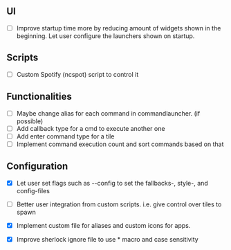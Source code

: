 ## UI
- [ ] Improve startup time more by reducing amount of widgets shown in the beginning. Let user configure the launchers shown on startup.

## Scripts
- [ ] Custom Spotify (ncspot) script to control it

## Functionalities
- [ ] Maybe change alias for each command in commandlauncher. (if possible)
- [ ] Add callback type for a cmd to execute another one
- [ ] Add enter command type for a tile
- [ ] Implement command execution count and sort commands based on that

## Configuration
- [x] Let user set flags such as --config to set the fallbacks-, style-, and config-files
- [ ] Better user integration from custom scripts. i.e. give control over tiles to spawn
- [x] Implement custom file for aliases and custom icons for apps.
- [x] Improve sherlock ignore file to use * macro and case sensitivity

